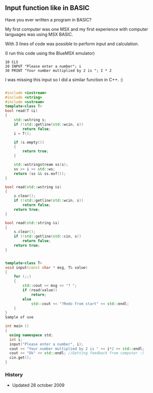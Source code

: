 ## Input function like in BASIC

Have you ever written a program in BASIC?

My first computer was one MSX and my first experience with computer languages was using MSX BASIC.

With 3 lines of code was possible to perform input and calculation.

(I run this code using the BlueMSX emulator)
```
10 CLS 
20 INPUT "Please enter a number"; i 
30 PRINT "Your number multiplied by 2 is "; I * 2
```

I was missing this input so I did a similar function in C++. :) 

```cpp

#include <iostream>
#include <string>
#include <sstream>
template<class T>
bool read(T &i)
{
    std::wstring s;
    if (!std::getline(std::wcin, s))
        return false;
    i = T();

    if (s.empty())
    {
        return true;
    }

    std::wstringstream ss(s);
    ss >> i >> std::ws;
    return (ss && ss.eof());
}

bool read(std::wstring &s)
{
    s.clear();
    if (!std::getline(std::wcin, s))
        return false;
    return true;
}

bool read(std::string &s)
{
    s.clear();
    if (!std::getline(std::cin, s))
        return false;
    return true;
}


template<class T>
void input(const char * msg, T& value)
{
    for (;;)
    {
        std::cout << msg << "? ";
        if (read(value))
            return;
        else
            std::cout << "?Redo from start" << std::endl;
    }
}
Sample of use

int main () 
{ 
  using namespace std;
  int i; 
  input("Please enter a number", i); 
  cout << "Your number multiplied by 2 is " << i*2 << std::endl; 
  cout << "Ok" << std::endl; //Getting feedback from computer :)
  cin.get(); 
} 

```

### History
* Updated 28 october 2009

